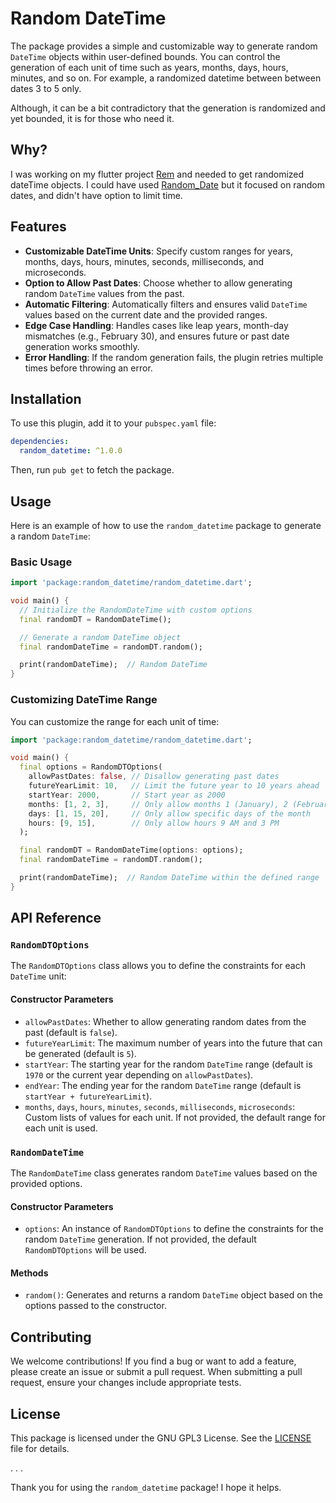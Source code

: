 # Random DateTime

The package provides a simple and customizable way to generate random `DateTime` objects within user-defined bounds. You can control the generation of each unit of time such as years, months, days, hours, minutes, and so on. For example, a randomized datetime between between dates 3 to 5 only.

Although, it can be a bit contradictory that the generation is randomized and yet bounded, it is for those who need it.

## Why?

I was working on my flutter project [Rem](https://github.com/ThisIsSidam/rem-reminds-you) and needed to get randomized dateTime objects. I could have used [Random_Date](https://pub.dev/packages/random_date) but it focused on random dates, and didn't have option to limit time.

## Features

- **Customizable DateTime Units**: Specify custom ranges for years, months, days, hours, minutes, seconds, milliseconds, and microseconds.
- **Option to Allow Past Dates**: Choose whether to allow generating random `DateTime` values from the past.
- **Automatic Filtering**: Automatically filters and ensures valid `DateTime` values based on the current date and the provided ranges.
- **Edge Case Handling**: Handles cases like leap years, month-day mismatches (e.g., February 30), and ensures future or past date generation works smoothly.
- **Error Handling**: If the random generation fails, the plugin retries multiple times before throwing an error.

## Installation

To use this plugin, add it to your `pubspec.yaml` file:

```yaml
dependencies:
  random_datetime: ^1.0.0
```

Then, run `pub get` to fetch the package.

## Usage

Here is an example of how to use the `random_datetime` package to generate a random `DateTime`:

### Basic Usage

```dart
import 'package:random_datetime/random_datetime.dart';

void main() {
  // Initialize the RandomDateTime with custom options
  final randomDT = RandomDateTime();

  // Generate a random DateTime object
  final randomDateTime = randomDT.random();

  print(randomDateTime);  // Random DateTime
}
```

### Customizing DateTime Range

You can customize the range for each unit of time:

```dart
import 'package:random_datetime/random_datetime.dart';

void main() {
  final options = RandomDTOptions(
    allowPastDates: false, // Disallow generating past dates
    futureYearLimit: 10,   // Limit the future year to 10 years ahead
    startYear: 2000,       // Start year as 2000
    months: [1, 2, 3],     // Only allow months 1 (January), 2 (February), and 3 (March)
    days: [1, 15, 20],     // Only allow specific days of the month
    hours: [9, 15],        // Only allow hours 9 AM and 3 PM
  );

  final randomDT = RandomDateTime(options: options);
  final randomDateTime = randomDT.random();

  print(randomDateTime);  // Random DateTime within the defined range
}
```

## API Reference

### `RandomDTOptions`

The `RandomDTOptions` class allows you to define the constraints for each `DateTime` unit:

#### Constructor Parameters

- `allowPastDates`: Whether to allow generating random dates from the past (default is `false`).
- `futureYearLimit`: The maximum number of years into the future that can be generated (default is `5`).
- `startYear`: The starting year for the random `DateTime` range (default is `1970` or the current year depending on `allowPastDates`).
- `endYear`: The ending year for the random `DateTime` range (default is `startYear + futureYearLimit`).
- `months`, `days`, `hours`, `minutes`, `seconds`, `milliseconds`, `microseconds`: Custom lists of values for each unit. If not provided, the default range for each unit is used.

### `RandomDateTime`

The `RandomDateTime` class generates random `DateTime` values based on the provided options.

#### Constructor Parameters

- `options`: An instance of `RandomDTOptions` to define the constraints for the random `DateTime` generation. If not provided, the default `RandomDTOptions` will be used.

#### Methods

- `random()`: Generates and returns a random `DateTime` object based on the options passed to the constructor.

## Contributing

We welcome contributions! If you find a bug or want to add a feature, please create an issue or submit a pull request. When submitting a pull request, ensure your changes include appropriate tests.

## License

This package is licensed under the GNU GPL3 License. See the [LICENSE](LICENSE) file for details.

.
.
.

Thank you for using the `random_datetime` package! I hope it helps.

